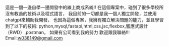 這是一個一邊自學一邊開發中的線上商成系統!!
在這個專案中，碰到了很多學校所沒有教過的技術以及程式語言，
我目前的一切都是我一個人獨立開發，並使用chatgpt來輔助我開發，
也因為這個專案，我擁有獨立解決問題的能力，並且學習到了以下的技術:
python,mysql,fastapi,html,css,jsc,flexbox,響應式設計（RWD）,postman，
如果有公司看到我的努力 歡迎跟我聯絡!!!
Email:w038149@gmail.com
